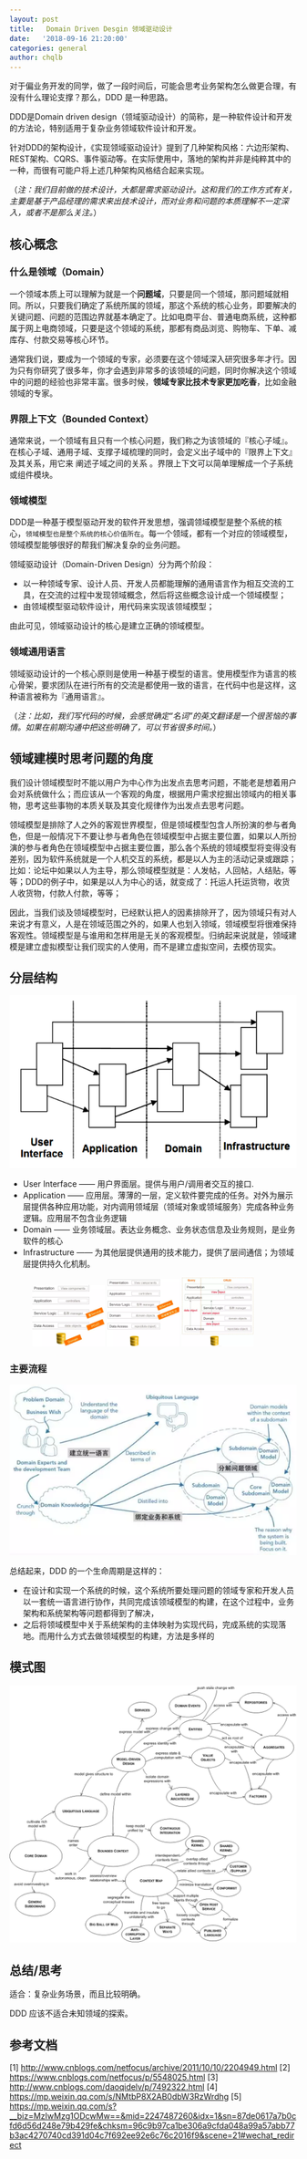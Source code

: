 ```yaml
---
layout: post
title:   Domain Driven Desgin 领域驱动设计
date:   '2018-09-16 21:20:00'
categories: general
author: chqlb
---
```


对于偏业务开发的同学，做了一段时间后，可能会思考业务架构怎么做更合理，有没有什么理论支撑？那么，DDD 是一种思路。

DDD是Domain driven design（领域驱动设计）的简称，是一种软件设计和开发的方法论，特别适用于复杂业务领域软件设计和开发。

针对DDD的架构设计，《实现领域驱动设计》提到了几种架构风格：六边形架构、REST架构、CQRS、事件驱动等。在实际使用中，落地的架构并非是纯粹其中的一种，而很有可能户将上述几种架构风格结合起来实现。

（*注：我们目前做的技术设计，大都是需求驱动设计。这和我们的工作方式有关，主要是基于产品经理的需求来出技术设计，而对业务和问题的本质理解不一定深入，或者不是那么关注。*）

## 核心概念

### 什么是领域（Domain）
一个领域本质上可以理解为就是一个**问题域**，只要是同一个领域，那问题域就相同。所以，只要我们确定了系统所属的领域，那这个系统的核心业务，即要解决的关键问题、问题的范围边界就基本确定了。比如电商平台、普通电商系统，这种都属于网上电商领域，只要是这个领域的系统，那都有商品浏览、购物车、下单、减库存、付款交易等核心环节。

通常我们说，要成为一个领域的专家，必须要在这个领域深入研究很多年才行。因为只有你研究了很多年，你才会遇到非常多的该领域的问题，同时你解决这个领域中的问题的经验也非常丰富。很多时候，**领域专家比技术专家更加吃香**，比如金融领域的专家。

### 界限上下文（Bounded Context）
通常来说，一个领域有且只有一个核心问题，我们称之为该领域的『核心子域』。在核心子域、通用子域、支撑子域梳理的同时，会定义出子域中的『限界上下文』及其关系，用它来 阐述子域之间的关系 。界限上下文可以简单理解成一个子系统或组件模块。

### 领域模型
DDD是一种基于模型驱动开发的软件开发思想，强调领域模型是整个系统的核心，`领域模型也是整个系统的核心价值所在`。每一个领域，都有一个对应的领域模型，领域模型能够很好的帮我们解决复杂的业务问题。

领域驱动设计（Domain-Driven Design）分为两个阶段：

* 以一种领域专家、设计人员、开发人员都能理解的通用语言作为相互交流的工具，在交流的过程中发现领域概念，然后将这些概念设计成一个领域模型；
* 由领域模型驱动软件设计，用代码来实现该领域模型；

由此可见，领域驱动设计的核心是建立正确的领域模型。

### 领域通用语言
领域驱动设计的一个核心原则是使用一种基于模型的语言。使用模型作为语言的核心骨架，要求团队在进行所有的交流是都使用一致的语言，在代码中也是这样，这种语言被称为『通用语言』。

（*注：比如，我们写代码的时候，会感觉确定“名词”的英文翻译是一个很苦恼的事情。如果在前期沟通中把这些明确了，可以节省很多时间。*）

## 领域建模时思考问题的角度

我们设计领域模型时不能以用户为中心作为出发点去思考问题，不能老是想着用户会对系统做什么；而应该从一个客观的角度，根据用户需求挖掘出领域内的相关事物，思考这些事物的本质关联及其变化规律作为出发点去思考问题。

领域模型是排除了人之外的客观世界模型，但是领域模型包含人所扮演的参与者角色，但是一般情况下不要让参与者角色在领域模型中占据主要位置，如果以人所扮演的参与者角色在领域模型中占据主要位置，那么各个系统的领域模型将变得没有差别，因为软件系统就是一个人机交互的系统，都是以人为主的活动记录或跟踪；比如：论坛中如果以人为主导，那么领域模型就是：人发帖，人回帖，人结贴，等等；DDD的例子中，如果是以人为中心的话，就变成了：托运人托运货物，收货人收货物，付款人付款，等等；

因此，当我们谈及领域模型时，已经默认把人的因素排除开了，因为领域只有对人来说才有意义，人是在领域范围之外的，如果人也划入领域，领域模型将很难保持客观性。领域模型是与谁用和怎样用是无关的客观模型。归纳起来说就是，领域建模是建立虚拟模型让我们现实的人使用，而不是建立虚拟空间，去模仿现实。



## 分层结构

![分层结构](/assert/img/ddd-1.png)

* User Interface —— 用户界面层。提供与用户/调用者交互的接口.
* Application —— 应用层。薄薄的一层，定义软件要完成的任务。对外为展示层提供各种应用功能，对内调用领域层（领域对象或领域服务）完成各种业务逻辑。应用层不包含业务逻辑
* Domain —— 业务领域层。表达业务概念、业务状态信息及业务规则，是业务软件的核心
* Infrastructure —— 为其他层提供通用的技术能力，提供了层间通信；为领域层提供持久化机制。

<figure class="third">
    <img src="/assert/img/ddd-3.png" width="30%">
    <img src="/assert/img/ddd-4.png" width="30%">
    <img src="/assert/img/ddd-5.png" width="30%">
</figure>

### 主要流程
![主要流程](/assert/img/ddd-6.png)

总结起来，DDD 的一个生命周期是这样的：

* 在设计和实现一个系统的时候，这个系统所要处理问题的领域专家和开发人员以一套统一语言进行协作，共同完成该领域模型的构建，在这个过程中，业务架构和系统架构等问题都得到了解决，
* 之后将领域模型中关于系统架构的主体映射为实现代码，完成系统的实现落地。而用什么方式去做领域模型的构建，方法是多样的


## 模式图

![模式图](/assert/img/ddd-2.png)

## 总结/思考

适合：复杂业务场景，而且比较明确。

DDD 应该不适合未知领域的探索。

## 参考文档
[1] http://www.cnblogs.com/netfocus/archive/2011/10/10/2204949.html
[2] https://www.cnblogs.com/netfocus/p/5548025.html
[3] http://www.cnblogs.com/daoqidelv/p/7492322.html
[4] https://mp.weixin.qq.com/s/NMtbP8X2AB0dbW3RzWrdhg
[5] https://mp.weixin.qq.com/s?__biz=MzIwMzg1ODcwMw==&mid=2247487260&idx=1&sn=87de0617a7b0cfd6d56d248e79b429fe&chksm=96c9b97ca1be306a9cfda048a99a57abb77b3ac4270740cd391d04c7f692ee92e6c76c2016f9&scene=21#wechat_redirect